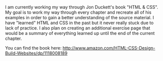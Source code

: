 I am currently working my way through Jon Duckett's book "HTML & CSS". My goal is to work my way through every chapter and recreate all of his examples in order to gain a better understanding of the source material. I have "learned" HTML and CSS in the past but it never really stuck due to lack of practice. I also plan on creating an additional exercise page that would be a summary of everything learned up until the end of the current chapter.

You can find the book here:
http://www.amazon.com/HTML-CSS-Design-Build-Websites/dp/1118008189
